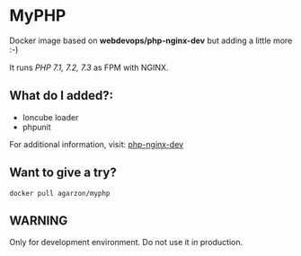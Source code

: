# MyPHP
Docker image based on **webdevops/php-nginx-dev** but adding a little more :-)

It runs *PHP 7.1, 7.2, 7.3* as FPM with NGINX.

## What do I added?:
* Ioncube loader
* phpunit

For additional information, visit: [php-nginx-dev](http://dockerfile.readthedocs.io/en/latest/content/DockerImages/dockerfiles/php-nginx-dev.html)

## Want to give a try?

```
docker pull agarzon/myphp
```

## WARNING
Only for development environment. Do not use it in production.
